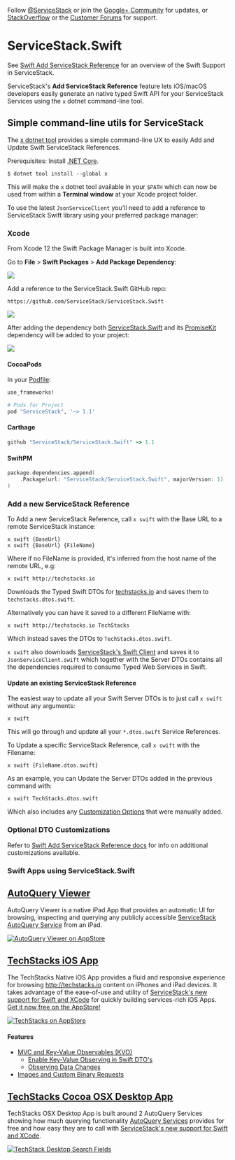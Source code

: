 Follow [@ServiceStack](https://twitter.com/servicestack) or join the [Google+ Community](https://plus.google.com/communities/112445368900682590445)
for updates, or [StackOverflow](http://stackoverflow.com/questions/ask) or the [Customer Forums](https://forums.servicestack.net/) for support.

# ServiceStack.Swift

See [Swift Add ServiceStack Reference](http://docs.servicestack.net/swift-add-servicestack-reference) for an overview of the Swift Support in ServiceStack.

ServiceStack's **Add ServiceStack Reference** feature lets iOS/macOS developers easily generate an native 
typed Swift API for your ServiceStack Services using the `x` dotnet command-line tool.

## Simple command-line utils for ServiceStack

The [x dotnet tool](https://docs.servicestack.net/dotnet-tool) provides a simple command-line UX to easily Add and Update Swift ServiceStack References.

Prerequisites: Install [.NET Core](https://dotnet.microsoft.com/download).

    $ dotnet tool install --global x 

This will make the `x` dotnet tool available in your `$PATH` which can now be used from within a **Terminal window** at your Xcode project folder.

To use the latest `JsonServiceClient` you'll need to add a reference to ServiceStack Swift library using your preferred package manager:

### Xcode

From Xcode 12 the Swift Package Manager is built into Xcode.

Go to **File** > **Swift Packages** > **Add Package Dependency**:

![](https://raw.githubusercontent.com/ServiceStack/docs/master/docs/images/dev/xcode-swift-add-package.png)

Add a reference to the ServiceStack.Swift GitHub repo:

    https://github.com/ServiceStack/ServiceStack.Swift

![](https://raw.githubusercontent.com/ServiceStack/docs/master/docs/images/dev/xcode-add-servicestack-swift.png)

After adding the dependency both [ServiceStack.Swift](https://github.com/ServiceStack/ServiceStack.Swift) and its 
[PromiseKit](https://github.com/mxcl/PromiseKit) dependency will be added to your project:

![](https://raw.githubusercontent.com/ServiceStack/docs/master/docs/images/dev/xcode-servicestack-swift-added.png)

#### CocoaPods

In your [Podfile](https://guides.cocoapods.org/syntax/podfile.html):

```ruby
use_frameworks!

# Pods for Project
pod "ServiceStack", '~> 1.1'
```

#### Carthage

```ruby
github "ServiceStack/ServiceStack.Swift" ~> 1.1
```

#### SwiftPM

```swift
package.dependencies.append(
    .Package(url: "ServiceStack/ServiceStack.Swift", majorVersion: 1)
)
```

### Add a new ServiceStack Reference

To Add a new ServiceStack Reference, call `x swift` with the Base URL to a remote ServiceStack instance:

    x swift {BaseUrl}
    x swift {BaseUrl} {FileName}

Where if no FileName is provided, it's inferred from the host name of the remote URL, e.g:

    x swift http://techstacks.io

Downloads the Typed Swift DTOs for [techstacks.io](http://techstacks.io) and saves them to `techstacks.dtos.swift`. 

Alternatively you can have it saved to a different FileName with:

    x swift http://techstacks.io TechStacks

Which instead saves the DTOs to `TechStacks.dtos.swift`.

`x swift` also downloads [ServiceStack's Swift Client](https://github.com/ServiceStack/ServiceStack.Swift) 
and saves it to `JsonServiceClient.swift` which together with the Server DTOs contains all the dependencies 
required to consume Typed Web Services in Swift.

#### Update an existing ServiceStack Reference

The easiest way to update all your Swift Server DTOs is to just call `x swift` without any arguments:

    x swift

This will go through and update all your `*.dtos.swift` Service References.

To Update a specific ServiceStack Reference, call `x swift` with the Filename:

    x swift {FileName.dtos.swift}

As an example, you can Update the Server DTOs added in the previous command with:

    x swift TechStacks.dtos.swift

Which also includes any 
[Customization Options](https://docs.servicestack.net/swift-add-servicestack-reference#swift-configuration) 
that were manually added.

### Optional DTO Customizations

Refer to [Swift Add ServiceStack Reference docs](http://docs.servicestack.net/swift-add-servicestack-reference) for info on additional customizations available.

### Swift Apps using ServiceStack.Swift

## [AutoQuery Viewer](https://github.com/ServiceStackApps/AutoQueryViewer)

AutoQuery Viewer is a native iPad App that provides an automatic UI for browsing, inspecting and querying any publicly accessible [ServiceStack AutoQuery Service](https://github.com/ServiceStack/ServiceStack/wiki/Auto-Query) from an iPad. 

[![AutoQuery Viewer on AppStore](https://raw.githubusercontent.com/ServiceStack/Assets/master/img/wikis/autoquery/autoqueryviewer-appstore.png)](https://itunes.apple.com/us/app/autoquery-viewer/id968625288?ls=1&mt=8)

## [TechStacks iOS App](https://github.com/ServiceStackApps/TechStacksApp)

The TechStacks Native iOS App provides a fluid and responsive experience for browsing http://techstacks.io content on iPhones and iPad devices. It takes advantage of the ease-of-use and utility of [ServiceStack's new support for Swift and XCode](http://docs.servicestack.net/swift-add-servicestack-reference) for quickly building services-rich iOS Apps. [Get it now free on the AppStore!](https://itunes.apple.com/us/app/techstacks/id965680615?ls=1&mt=8)

[![TechStacks on AppStore](https://raw.githubusercontent.com/ServiceStack/Assets/master/img/release-notes/techstacks-appstore.png)](https://itunes.apple.com/us/app/techstacks/id965680615?ls=1&mt=8)

#### Features 

 - [MVC and Key-Value Observables (KVO)](https://github.com/ServiceStackApps/TechStacksApp#mvc-and-key-value-observables-kvo)
   - [Enable Key-Value Observing in Swift DTO's](https://github.com/ServiceStackApps/TechStacksApp#enable-key-value-observing-in-swift-dtos)
   - [Observing Data Changes](https://github.com/ServiceStackApps/TechStacksApp#observing-data-changes)
 - [Images and Custom Binary Requests](https://github.com/ServiceStackApps/TechStacksApp#images-and-custom-binary-requests) 

## [TechStacks Cocoa OSX Desktop App](https://github.com/ServiceStackApps/TechStacksDesktopApp)

TechStacks OSX Desktop App is built around 2 AutoQuery Services showing how much querying functionality [AutoQuery Services](https://github.com/ServiceStack/ServiceStack/wiki/Auto-Query) provides for free and how easy they are to call with [ServiceStack's new support for Swift and XCode](https://github.com/ServiceStack/ServiceStack/wiki/Swift-Add-ServiceStack-Reference).

[![TechStack Desktop Search Fields](https://raw.githubusercontent.com/ServiceStack/Assets/master/img/release-notes/techstacks-desktop-field.png)](https://github.com/ServiceStackApps/TechStacksDesktopApp)
